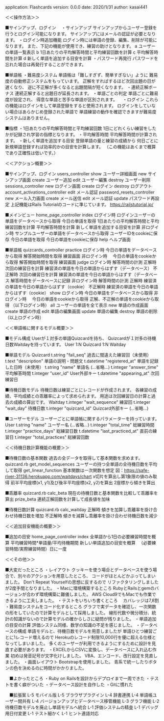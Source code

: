 application: Flashcards
version: 0.0.0
date: 2020/1/31
author: kasai441


＜＜操作方法＞＞

■サインアップ、ログイン
　・サインアップ
    サインアップからユーザー登録を行うとログイン可能になります。
    サインアップにはメールの認証が必要となります。
  ・ログイン時追加機能
    ログイン時には単語の登録、編集、削除が可能になります。
    また、下記の機能が使用でき、練習の助けとなります。
      a ユーザーの単語一覧表示
      b 1日あたりの平均解答時間と平均練習回数を計算
      c 平均解答時間を計算
      d 新しく単語を追加する目安を計算
  ・パスワード再発行
    パスワードを忘れた場合は再発行することができます。

■単語帳
  ・難易度システム
    単語帳は「難しすぎず、簡単すぎない」ように
    難易度の自動修正システムをもっています。
    正解をすればするほど次回出題の日が遅くなり、
    逆に不正解が多くなると出題間隔が短くなります。
  ・連続正解ボーナス
    連続正解すると出題日が延長されます。
  ・単語ごとの判定
    単語ごとに難易度が設定され、
    得意な単語と苦手な単語が区別されます。
　・ログイン
    これらの機能はログインをして単語登録をすると使用されます。
    ログインをしていない場合はあらかじめ登録された単語で
    単語練習の動作を確認できますが難易度システムはありません。

■指標
  ・1日あたりの平均解答時間と平均練習回数
    1日にどれくらい練習をしたかが記録され学習の指標となります。
  ・平均解答時間
    平均解答時間が計算されます。
  ・新しく単語を追加する目安
    登録単語の量と練習の成績から
    何日ごとに新規単語登録すれば効率的かの目安を計算します。
    （この機能はあくまで概算であり正確性は低いです。）


＜＜アクション概要＞＞

  ■サインアップ、ログイン
    users_controller
      show ユーザー詳細画面
      new サインアップ画面
      create ユーザー追加
      edit ユーザー編集
      destroy ユーザー削除
    sessions_controller
      new ログイン画面
      create ログイン
      destroy ログアウト
    account_activations_controller
      edit メール認証
    password_resets_controller
      new メール入力画面
      create メール送信
      edit メール認証
      update パスワード再設定
    上記機能はRails Tutorialのコードに準じています。
    https://railstutorial.jp/

  ■メインビュー
    home_page_controller
      index
        ログイン時
          ログインユーザーの単語をデータベースから取得
          今日の単語を取得
          1日あたりの平均解答時間と平均練習回数を計算
          平均解答時間を計算
          新しく単語を追加する目安を計算
        非ログイン時
          サンプルユーザーの単語をデータベースから取得
          ユーザーIDをcookieに保存
          今日の単語を取得
          今日の単語をcookieに保存
      help ヘルプ画面

  ■単語帳
    quizcards_controller
      practice
        ログイン時
          今日の単語をデータベースから取得
          解答開始時間を取得
          練習画面
        非ログイン時
        　今日の単語をcookieから取得
          解答開始時間を取得
          練習画面
      judge
        ログイン時
          解答時間の計測
          正解時
            次回の練習日を計算
            練習済の単語を今日の単語からはずす（データベース）
          不正解時
            次回の練習日を計算
            練習済の単語を今日の単語からはずす（データベース
          解答時間をデータベースに記録
        非ログイン時
          解答時間の計測
          正解時
            練習済の単語を今日の単語からはずす（cookie）
          不正解時
            練習済の単語を今日の単語からはずす（cookie）
      show
        ログイン時
          今日の単語をデータベースから取得
        非ログイン時
        　今日の単語をcookieから取得
        正解、不正解の単語をcookieから取得
      （以下ログイン時）
      all ユーザーの単語を全て表示
      new 単語の作成画面
      create 単語の作成
      edit 単語の編集画面
      update 単語の編集
      destroy 単語の削除
      （以上ログイン時）


＜＜単語帳に関するモデル概要＞＞

  ■モデル構成
  Userが１対多の単語Quizcardを持ち、
  Quizcardが１対多の待機日数Waitdayを持っています。
  User
    1:N Quizcard
      1:N Waitday

  ■単語モデル
      Quizcard
        t.string "fail_seq" 過去に間違えた練習回（未使用）
        t.text "description" 単語の説明・問題文
        t.datetime "registered_at" 単語を記録した日時（未使用）
        t.string "name" 単語名
          (...省略...)
        t.integer "answer_time" 平均解答時間
        t.integer "user_id" User外部キー
        t.datetime "appearing_at" 次回練習日

  ■待機日数モデル
    待機日数は練習ごとにレコードが作成されます。
    各練習の成績、平均成績との乖離率によって求められます。
    用途は次回練習日の計算と過去の成績の算出です。
      Waitday
        t.integer "wait_sequence" 練習回
        t.integer "wait_day" 待機日数
        t.integer "quizcard_id" Quizcard外部キー
          (...省略...)

  ■ユーザーモデル
    ユーザーごとに単語帳に関するパラメーターを持っています。
      User
        t.string "name" ユーザー名
          (...省略...)
        t.integer "total_time" 総練習時間
        t.integer "practice_days" 総練習日数
        t.datetime "last_practiced_at" 直前の練習日
        t.integer "total_practices" 総練習回数


＜＜待機日数計算機能の概要＞＞

  ■待機日数の基本関数
    過去の全データを取得して基本関数を求めます。
    quizcard.rb
      get_model_sequences
        ユーザーの持つ全単語の全待機日数を平均して取得
      get_linear_function
        基本関数は一次関数を想定
        図：https://safe-river-31136.herokuapp.com/waitdays/chart
        x切片を算出し第1象限の値のみ取得
        前半平均座標(x1, y1)及び後半平均座標(x2, y2)を算出
        2座標から傾きを算出

  ■乖離率
    quizcard.rb
      calc_beta
        現在の待機日数と基本関数を比較して乖離率を算出
      prize_beta
        連続正解回数を計算して成長値を加味

  ■待機日数計算
    quizcard.rb
      calc_waitday
        正解時
          傾きを加算し乖離率を掛け合わせ待機日数を増加
        不正解時
          傾きを減算し乖離率を掛け合わせ待機日数を減少


＜＜追加目安機能の概要＞＞

  ■追加の目安
    home_page_controller
      index
        全単語から1日の必要練習時間を概算
          平均練習時間*単語量/平均待機期間
        新しい単語追加の目安を概算
        　（必要練習時間/実際練習時間）日に一度


＜＜その他＞＞

  ■大変だったところ
    ・レイアウト
      クッキーを使う場合とデータベースを使う場合で、別々のアクションを用意したところ、
      コードがほとんどかぶってしまいました。
      Don't Repeat Yourselfの思想に反するので
      リファクタリングしましたが2度手間となりました。
    ・Macに環境構築するところ
      RubyとRailsとgemのバージョンが合わず環境構築に難儀しました。
      AWS Cloud9でもMacでも作業できるように工夫しました。
    ・テストをいちいち書くところ
    　カバレッジは7,8割
    ・難易度システムをコード化するところ
      グラフで実データを確認し、一次関数の形をしていたので計算モデルとして採用しました。
      線形代数や微分積分、統計の知識がないので計算モデルの確からしさに疑問が残りました。
    ・単語追加の目安の計算
      評価システム同様、数学の知識の不足を感じました。
    ・データベースの構成
      単語モデルと、待機日数モデルを用意しましたが
      単語ひとつ練習ごとに1レコード増えるので
      Herokuのレコード制限10,000行を優に超える仕様となってしまいました。
      多くのユーザーが利用できるようにするために設計を見直す必要があります。
    ・EXCELからCSVに変換し、データベースに入れ込む作業
      初めは発音記号が文字化けしました。
      VBA、エンコード、改行設定を見直しました。
    ・画面レイアウト
      Bootstrapを使用しました。
      青系で統一したりボタンの色を決めるのに時間がかかりました。

　■よかったところ
    ・Ruby on Railsを設計からデプロイまで一周できた
    ・テストを書く癖がついた
    ・データベース設計を自作した
    ・Gitに慣れた

　■拡張案
    L-5 モバイル版
    L-5 ブラウザプラグイン
    L-4 辞書連携
    L-4 単語帳ユーザー間共有
    L-4 バージョンアップとデータベース移管機能
    L-3 グラフ機能
    L-2 待機日数モデルを廃止し単語モデルへ統合
    L-1 評価システムの精査
    L-1 デバッグ用日付変更
    L-1 テスト細かく
    L-1 ヒント連語対応
